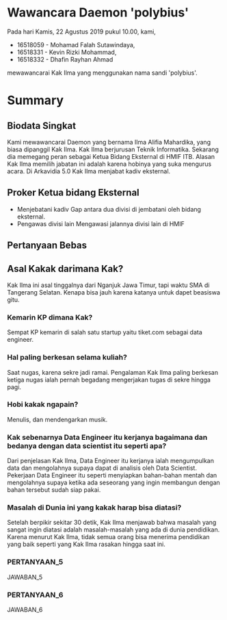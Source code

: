 # Wawancara Daemon 'polybius'
Pada hari Kamis, 22 Agustus 2019 pukul 10.00, kami,
- 16518059 - Mohamad Falah Sutawindaya,
- 16518331 - Kevin Rizki Mohammad,
- 16518332 - Dhafin Rayhan Ahmad

mewawancarai Kak Ilma yang menggunakan nama sandi 'polybius'.

# Summary
## Biodata Singkat
Kami mewawancarai Daemon yang bernama Ilma Alifia Mahardika, yang biasa dipanggil Kak Ilma. Kak Ilma berjurusan Teknik Informatika. Sekarang dia memegang peran sebagai Ketua Bidang Eksternal di HMIF ITB. Alasan Kak Ilma memilih jabatan ini adalah karena hobinya yang suka mengurus acara. 
Di Arkavidia 5.0 Kak Ilma menjabat kadiv eksternal.

## Proker Ketua bidang Eksternal
* Menjebatani kadiv
Gap antara dua divisi di jembatani oleh bidang eksternal.
* Pengawas divisi lain
Mengawasi jalannya divisi lain di HMIF

## Pertanyaan Bebas

## Asal Kakak darimana Kak?
Kak Ilma ini asal tinggalnya dari Nganjuk Jawa Timur, tapi waktu SMA di Tangerang Selatan. Kenapa bisa jauh karena katanya untuk dapet beasiswa gitu.

### Kemarin KP dimana Kak?
Sempat KP kemarin di salah satu startup yaitu tiket.com sebagai data engineer. 

### Hal paling berkesan selama kuliah?
Saat nugas, karena sekre jadi ramai. Pengalaman Kak Ilma paling berkesan ketiga nugas ialah pernah begadang mengerjakan tugas di sekre hingga pagi.

### Hobi kakak ngapain?
Menulis, dan mendengarkan musik.

### Kak sebenarnya Data Engineer itu kerjanya bagaimana dan bedanya dengan data scientist itu seperti apa?
Dari penjelasan Kak Ilma, Data Engineer itu kerjanya ialah mengumpulkan data dan mengolahnya supaya dapat di analisis oleh Data Scientist. Pekerjaan Data Engineer itu seperti menyiapkan bahan-bahan mentah dan mengolahnya supaya ketika ada seseorang yang ingin membangun dengan bahan tersebut sudah siap pakai.

### Masalah di Dunia ini yang kakak harap bisa diatasi?
Setelah berpikir sekitar 30 detik, Kak Ilma menjawab bahwa masalah yang sangat ingin diatasi adalah masalah-masalah yang ada di dunia pendidikan. Karena menurut Kak Ilma, tidak semua orang bisa menerima pendidikan yang baik seperti yang Kak Ilma rasakan hingga saat ini.


### PERTANYAAN_5
  JAWABAN_5

### PERTANYAAN_6
  JAWABAN_6
